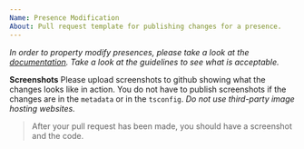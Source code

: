 ```yaml
---
Name: Presence Modification
About: Pull request template for publishing changes for a presence.
---
```


_In order to property modify presences, please take a look at the [documentation](https://docs.premid.app/dev/presence). Take a look at the guidelines to see what is acceptable._

**Screenshots**
Please upload screenshots to github showing what the changes looks like in action. You do not have to publish screenshots if the changes are in the `metadata` or in the `tsconfig`. _Do not use third-party image hosting websites._

> After your pull request has been made, you should have a screenshot and the code.
